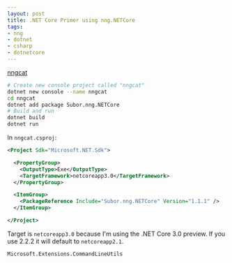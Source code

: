 ```yaml
---
layout: post
title: .NET Core Primer using nng.NETCore
tags:
- nng
- dotnet
- csharp
- dotnetcore
---
```


[nngcat](https://nanomsg.github.io/nng/man/v1.1.0/nngcat.1)

```bash
# Create new console project called "nngcat"
dotnet new console --name nngcat
cd nngcat
dotnet add package Subor.nng.NETCore
# Build and run
dotnet build
dotnet run
```

In `nngcat.csproj`:
```xml
<Project Sdk="Microsoft.NET.Sdk">

  <PropertyGroup>
    <OutputType>Exe</OutputType>
    <TargetFramework>netcoreapp3.0</TargetFramework>
  </PropertyGroup>

  <ItemGroup>
    <PackageReference Include="Subor.nng.NETCore" Version="1.1.1" />
  </ItemGroup>

</Project>
```

Target is `netcoreapp3.0` because I'm using the .NET Core 3.0 preview.  If you use 2.2.2 it will default to `netcoreapp2.1`.

`Microsoft.Extensions.CommandLineUtils`

